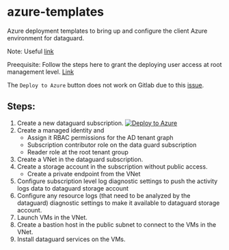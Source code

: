 # azure-templates

Azure deployment templates to bring up and configure the client Azure environment for dataguard. 

Note: Useful [link](https://techcommunity.microsoft.com/t5/azure-governance-and-management/creating-subscriptions-with-arm-templates/ba-p/1839961)

Preequisite: Follow the steps here to grant the deploying user access at root management level. [Link](https://github.com/Azure/Enterprise-Scale/blob/main/docs/EnterpriseScale-Setup-azure.md)

The `Deploy to Azure` button does not work on Gitlab due to this [issue](https://gitlab.com/gitlab-org/gitlab/-/issues/16732).


## Steps:
1. Create a new dataguard subscription. [![Deploy to Azure](https://aka.ms/deploytoazurebutton)](https://portal.azure.com/#create/Microsoft.Template/uri/https%3A%2F%2Fraw.githubusercontent.com%2Fsachintyagi22%2Fazure-templates%2Fmain%2Ftemplates%2Fsetup-dataguard-subscription.json)
2. Create a managed identity and 
    * Assign it RBAC permissions for the AD tenant graph
    * Subscription contributor role on the data guard subscription
    * Reader role at the root tenant group
3. Create a VNet in the dataguard subscription.
4. Create a storage account in the subscription without public access.
    * Create a private endpoint from the VNet
5. Configure subscription level log diagnostic settings to push the activity logs data to dataguard storage account
6. Configure any resource logs (that need to be analyzed by the dataguard) diagnostic settings to make it available to dataguard storage account.
7. Launch VMs in the VNet.
8. Create a bastion host in the public subnet to connect to the VMs in the VNet.
9. Install dataguard services on the VMs.